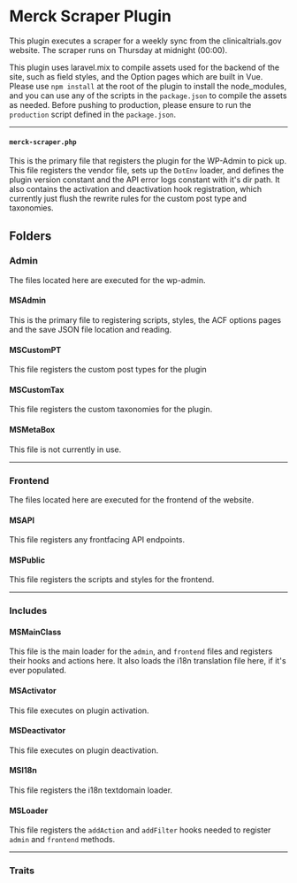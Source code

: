 # Merck Scraper Plugin

This plugin executes a scraper for a weekly sync from the clinicaltrials.gov website. The scraper runs on Thursday at midnight (00:00).

This plugin uses laravel.mix to compile assets used for the backend of the site, such as field styles, and the Option pages which are built in Vue. Please use `npm install` at the root of the plugin to install the node_modules, and you can use any of the scripts in the `package.json` to compile the assets as needed. Before pushing to production, please ensure to run the `production` script defined in the `package.json`.

---

#### `merck-scraper.php`

This is the primary file that registers the plugin for the WP-Admin to pick up. This file registers the vendor file, sets up the `DotEnv` loader, and defines the plugin version constant and the API error logs constant with it's dir path. It also contains the activation and deactivation hook registration, which currently just flush the rewrite rules for the custom post type and taxonomies.

## Folders

### Admin

The files located here are executed for the wp-admin.

#### MSAdmin

This is the primary file to registering scripts, styles, the ACF options pages and the save JSON file location and reading.

#### MSCustomPT

This file registers the custom post types for the plugin

#### MSCustomTax

This file registers the custom taxonomies for the plugin.

#### MSMetaBox

This file is not currently in use.

----

### Frontend

The files located here are executed for the frontend of the website.

#### MSAPI

This file registers any frontfacing API endpoints.

#### MSPublic

This file registers the scripts and styles for the frontend.

---

### Includes

#### MSMainClass

This file is the main loader for the `admin`, and `frontend` files and registers their hooks and actions here. It also loads the i18n translation file here, if it's ever populated.

#### MSActivator

This file executes on plugin activation.

#### MSDeactivator

This file executes on plugin deactivation.

#### MSI18n

This file registers the i18n textdomain loader.

#### MSLoader

This file registers the `addAction` and `addFilter` hooks needed to register `admin` and `frontend` methods.

---

### Traits 

